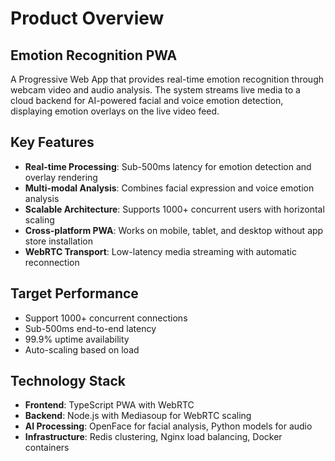 # Product Overview

## Emotion Recognition PWA

A Progressive Web App that provides real-time emotion recognition through webcam video and audio analysis. The system streams live media to a cloud backend for AI-powered facial and voice emotion detection, displaying emotion overlays on the live video feed.

## Key Features

- **Real-time Processing**: Sub-500ms latency for emotion detection and overlay rendering
- **Multi-modal Analysis**: Combines facial expression and voice emotion analysis
- **Scalable Architecture**: Supports 1000+ concurrent users with horizontal scaling
- **Cross-platform PWA**: Works on mobile, tablet, and desktop without app store installation
- **WebRTC Transport**: Low-latency media streaming with automatic reconnection

## Target Performance

- Support 1000+ concurrent connections
- Sub-500ms end-to-end latency
- 99.9% uptime availability
- Auto-scaling based on load

## Technology Stack

- **Frontend**: TypeScript PWA with WebRTC
- **Backend**: Node.js with Mediasoup for WebRTC scaling
- **AI Processing**: OpenFace for facial analysis, Python models for audio
- **Infrastructure**: Redis clustering, Nginx load balancing, Docker containers

